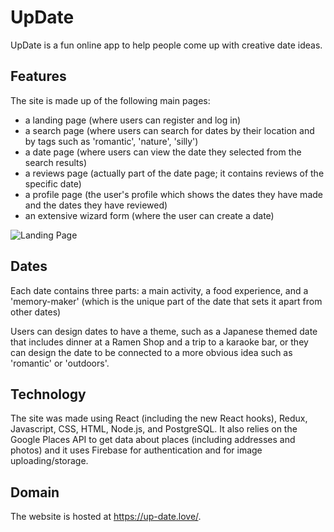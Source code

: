 # UpDate

UpDate is a fun online app to help people come up with creative date ideas.

## Features

The site is made up of the following main pages:
* a landing page (where users can register and log in) 
* a search page (where users can search for dates by their location and by tags such as 'romantic', 'nature', 'silly')
* a date page (where users can view the date they selected from the search results)
* a reviews page (actually part of the date page; it contains reviews of the specific date)
* a profile page (the user's profile which shows the dates they have made and the dates they have reviewed)
* an extensive wizard form (where the user can create a date)

![Landing Page](https://github.com/datemake/update/blob/master/src/photos/screenshot-landing.png)


## Dates

Each date contains three parts: a main activity, a food experience, and a 'memory-maker' (which is the unique part of the date that sets it apart from other dates)

Users can design dates to have a theme, such as a Japanese themed date that includes dinner at a Ramen Shop and a trip to a karaoke bar, or they can design the date to be connected to a more obvious idea such as 'romantic' or 'outdoors'.

## Technology

The site was made using React (including the new React hooks), Redux, Javascript, CSS, HTML, Node.js, and PostgreSQL. It also relies on the Google Places API to get data about places (including addresses and photos) and it uses Firebase for authentication and for image uploading/storage.

## Domain

The website is hosted at https://up-date.love/.